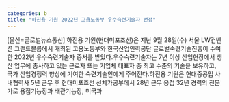 ```yaml
---
categories: b
title: "하진용 기원 2022년 고용노동부 우수숙련기술자 선정"
---
```

[울산=글로벌뉴스통신] 하진용 기원(현대미포조선)은 지난 9월 28일(수) 서울 LW컨벤션 그랜드볼륨에서 개최된 고용노동부와 한국산업인력공단 글로벌숙련기술진흥이 수여한 2022년 우수숙련기술자 증서를 받았다.우수숙련기술자는 7년 이상 산업현장에서 생산 업무에 종사하고 있는 근로자 또는 기업체 대표자 중 최고 수준의 기술을 보유하고, 국가 산업경쟁력 향상에 기여한 숙련기술인에게 주어진다.하진용 기원은 현대중공업 사내협력사 5년 근무 후 현대미포조선 선체가공부에서 28년 근무 용접 32년 경력의 전문가로 용접기능장과 배관기능장, 미국과